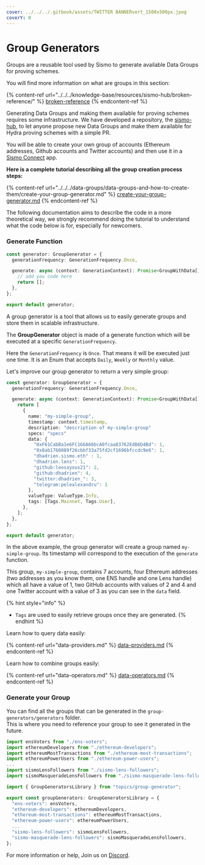 ```yaml
---
cover: ../../../.gitbook/assets/TWITTER BANNERvert_1500x500px.jpeg
coverY: 0
---
```


# Group Generators

Groups are a reusable tool used by Sismo to generate available Data Groups for proving schemes.

You will find more information on what are groups in this section:

{% content-ref url="../../../knowledge-base/resources/sismo-hub/broken-reference/" %}
[broken-reference](../../../knowledge-base/resources/sismo-hub/broken-reference/)
{% endcontent-ref %}

Generating Data Groups and making them available for proving schemes requires some infrastructure. We have developed a repository, the [sismo-hub](https://github.com/sismo-core/sismo-hub), to let anyone propose new Data Groups and make them available for Hydra proving schemes with a simple PR.

You will be able to create your own group of accounts (Ethereum addresses, Github accounts and Twitter accounts) and then use it in a [Sismo Connect](broken-reference) app.

**Here is a complete tutorial describing all the group creation process steps:**

{% content-ref url="../../../data-groups/data-groups-and-how-to-create-them/create-your-group-generator.md" %}
[create-your-group-generator.md](../../../data-groups/data-groups-and-how-to-create-them/create-your-group-generator.md)
{% endcontent-ref %}

The following documentation aims to describe the code in a more theoretical way, we strongly recommend doing the tutorial to understand what the code below is for, especially for newcomers.

### Generate Function

```typescript
const generator: GroupGenerator = {
  generationFrequency: GenerationFrequency.Once,

  generate: async (context: GenerationContext): Promise<GroupWithData[]> => {
    // add you code here
    return [];
  },
};

export default generator;
```

A group generator is a tool that allows us to easily generate groups and store them in scalable infrastructure.

The **GroupGenerator** object is made of a generate function which will be executed at a specific `GenerationFrequency`.

Here the `GenerationFrequency` is `Once`. That means it will be executed just one time. It is an Enum that accepts `Daily`, `Weekly` or `Monthly` value.

Let's improve our group generator to return a very simple group:

```typescript
const generator: GroupGenerator = {
  generationFrequency: GenerationFrequency.Once,

  generate: async (context: GenerationContext): Promise<GroupWithData[]> => {
    return [
      {
        name: "my-simple-group",
        timestamp: context.timestamp,
        description: "description of my-simple-group"
        specs: "specs"
        data: {
          "0xF61CabBa1e6FC166A66bcA0fcaa83762EdB6D4Bd": 1,
          "0x8ab1760889f26cbbf33a75fd2cf1696bfccdc9e6": 1,
          "dhadrien.sismo.eth" : 1,
          "dhadrien.lens": 1,
          "github:leosayous21": 2,
          "github:dhadrien": 4,
          "twitter:dhadrien_": 3,
          "telegram:pelealexandru": 1
        },
        valueType: ValueType.Info,
        tags: [Tags.Mainnet, Tags.User],
      },
    ];
  },
};

export default generator;
```

In the above example, the group generator will create a group named `my-simple-group`. Its timestamp will correspond to the execution of the `generate` function.

This group, `my-simple-group`, contains 7 accounts, four Ethereum addresses (two addresses as you know them, one ENS handle and one Lens handle) which all have a value of 1, two GitHub accounts with values of 2 and 4 and one Twitter account with a value of 3 as you can see in the `data` field.

{% hint style="info" %}
* `Tags` are used to easily retrieve groups once they are generated.
{% endhint %}

Learn how to query data easily:

{% content-ref url="data-providers.md" %}
[data-providers.md](data-providers.md)
{% endcontent-ref %}

Learn how to combine groups easily:

{% content-ref url="data-operators.md" %}
[data-operators.md](data-operators.md)
{% endcontent-ref %}

### Generate your Group

You can find all the groups that can be generated in the `group-generators/generators` folder.\
This is where you need to reference your group to see it generated in the future.

```typescript
import ensVoters from "./ens-voters";
import ethereumDevelopers from "./ethereum-developers";
import ethereumMostTransactions from "./ethereum-most-transactions";
import ethereumPowerUsers from "./ethereum-power-users";
...
import sismoLensFollowers from "./sismo-lens-followers";
import sismoMasqueradeLensFollowers from "./sismo-masquerade-lens-followers";

import { GroupGeneratorsLibrary } from "topics/group-generator";

export const groupGenerators: GroupGeneratorsLibrary = {
  "ens-voters": ensVoters,
  "ethereum-developers": ethereumDevelopers,
  "ethereum-most-transactions": ethereumMostTransactions,
  "ethereum-power-users": ethereumPowerUsers,
  ...
  "sismo-lens-followers": sismoLensFollowers,
  "sismo-masquerade-lens-followers": sismoMasqueradeLensFollowers,
};
```

For more information or help, Join us on [Discord](https://discord.gg/xKTMeRUX6u).
